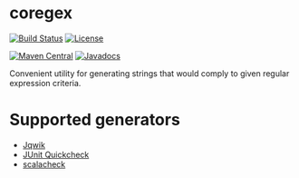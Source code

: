 # coregex
[![Build Status](https://github.com/SimY4/coregex/workflows/Build%20and%20Test/badge.svg)](https://github.com/SimY4/coregex/actions?query=workflow%3A"Build+and+Test")
[![License](https://img.shields.io/badge/License-Apache%202.0-blue.svg)](https://opensource.org/licenses/Apache-2.0)

[![Maven Central](https://img.shields.io/maven-central/v/com.github.simy4.coregex/coregex-core.svg)](https://search.maven.org/search?q=g:com.github.simy4.coregex)
[![Javadocs](http://www.javadoc.io/badge/com.github.simy4.coregex/coregex-core.svg)](http://www.javadoc.io/doc/com.github.simy4.coregex/coregex-core)

Convenient utility for generating strings that would comply to given regular expression criteria.

# Supported generators

- [Jqwik](https://jqwik.net/) 
- [JUnit Quickcheck](https://pholser.github.io/junit-quickcheck)
- [scalacheck](https://scalacheck.org/)

